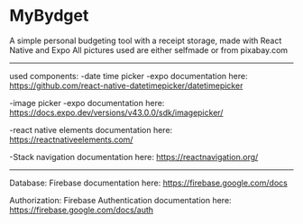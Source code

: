 # MyBydget
A simple personal budgeting tool with a receipt storage, made with React Native and Expo All pictures used are either selfmade or from pixabay.com
__________________________________________________________________________________________________________________________________
used components: 
-date time picker -expo documentation here: https://github.com/react-native-datetimepicker/datetimepicker

-image picker -expo documentation here: https://docs.expo.dev/versions/v43.0.0/sdk/imagepicker/

-react native elements documentation here: https://reactnativeelements.com/

-Stack navigation documentation here: https://reactnavigation.org/
_____________________________________________________________________________________________________________________________

Database: Firebase documentation here: https://firebase.google.com/docs

Authorization: Firebase Authentication documentation here: https://firebase.google.com/docs/auth
